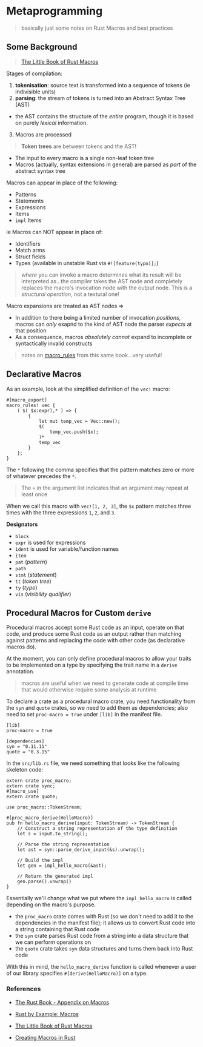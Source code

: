 # Metaprogramming

> basically just some notes on Rust Macros and best practices

## Some Background
> [The Little Book of Rust Macros](https://danielkeep.github.io/tlborm/book/mbe-README.html)

Stages of compilation:
1. **tokenisation**: source text is transformed into a sequence of tokens (ie indivisible units)
2. **parsing**: the stream of tokens is turned into an Abstract Syntax Tree (AST)
* the AST contains the structure of the *entire* program, though it is based on purely *lexical* information. 
3. Macros are processed

> **Token trees** are between tokens and the AST!

* The input to every macro is a single non-leaf token tree
* Macros (actually, syntax extensions in general) are parsed as *part* of the abstract syntax tree

Macros can appear in place of the following:
* Patterns
* Statements
* Expressions
* Items
* `impl` Items

ie Macros can NOT appear in place of:
* Identifiers
* Match arms
* Struct fields
* Types (available in unstable Rust via `#![feature(typo)];`)

> *where* you can invoke a macro determines what its result will be interpreted as...the compiler takes the AST node and completely replaces the macro's invocation node with the output node. This is a *structural operation*, not a textural one!

Macro expansions are treated as AST nodes =>
* In addition to there being a limited number of invocation *positions*, macros can *only* exapnd to the kind of AST node the parser *expects* at that position
* As a consequence, macros *absolutely cannot* expand to incomplete or syntactically invalid constructs

> notes on [macro_rules](./macro_rules.md) from this same book...very useful!

## Declarative Macros

As an example, look at the simplified definition of the `vec!` macro:

```
#[macro_export]
macro_rules! vec {
    ( $( $x:expr),* ) => {
        {
            let mut temp_vec = Vec::new();
            $(
                temp_vec.push($x);
            )*
            temp_vec
        }
    };
}
```

The `*` following the comma specifies that the pattern matches zero or more of whatever precedes the `*`.

> The `+` in the argument list indicates that an argument may repeat at least once

When we call this macro with ```vec![1, 2, 3]```, the `$x` pattern matches three times with the three expressions `1`, `2`, and `3`.

**Designators**<br>
* `block`
* `expr` is used for expressions
* `ident` is used for variable/function names
* `item`
* `pat` (*pattern*)
* `path`
* `stmt` (*statement*)
* `tt` (*token tree*)
* `ty` (*type*)
* `vis` (*visibility qualifier*)

## Procedural Macros for Custom ```derive```

Procedural macros accept some Rust code as an input, operate on that code, and produce some Rust code as an output rather than matching against patterns and replacing the code with other code (as declarative macros do). 

At the moment, you can only define procedural macros to allow your traits to be implemented on a type by specifying the trait name in a ```derive``` annotation.

> macros are useful when we need to generate code at compile time that would otherwise require some analysis at runtime

To declare a crate as a procedural macro crate, you need functionality from the `syn` and `quote` crates, so we need to add them as dependencies; also need to set `proc-macro = true` under `[lib]` in the manifest file.

```
[lib]
proc-macro = true

[dependencies]
syn = "0.11.11"
quote = "0.3.15"
```


In the `src/lib.rs` file, we need something that looks like the following skeleton code:

```
extern crate proc_macro;
extern crate sync;
#[macro_use]
extern crate quote;

use proc_macro::TokenStream;

#[proc_macro_derive(HelloMacro)]
pub fn hello_macro_derive(input: TokenStream) -> TokenStream {
    // Construct a string representation of the type definition
    let s = input.to_string();

    // Parse the string representation
    let ast = syn::parse_derive_input(&s).unwrap();

    // Build the impl
    let gen = impl_hello_macro(&ast);

    // Return the generated impl
    gen.parse().unwrap()
}
```

Essentially we'll change what we put where the `impl_hello_macro` is called depending on the macro's purpose.

* the `proc_macro` crate comes with Rust (so we don't need to add it to the dependencies in the manifest file); it allows us to convert Rust code into a string containing that Rust code
* the `syn` crate parses Rust code from a string into a data structure that we can perform operations on
* the `quote` crate takes `syn` data structures and turns them back into Rust code

With this in mind, the `hello_macro_derive` function is called whenever a user of our library specifies `#[derive(HelloMacro)]` on a type. 

### References

* [The Rust Book - Appendix on Macros](https://doc.rust-lang.org/book/second-edition/appendix-04-macros.html)
* [Rust by Example: Macros](https://doc.rust-lang.org/rust-by-example/macros.html)
* [The Little Book of Rust Macros](https://danielkeep.github.io/tlborm/book/mbe-README.html)

* [Creating Macros in Rust](https://hub.packtpub.com/creating-macros-in-rust-tutorial/)